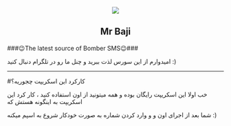 <p align="center"><img src="https://i.pinimg.com/originals/3a/1c/15/3a1c151e4f4c00676ee2c99e431aa428.png"></p>
<h2 align="center"><b>Mr Baji</b></h2>

</p>
       ###😉The latest source of Bomber SMS😉###

امیدوارم از این سورس لذت ببرید و چنل ما رو در تلگرام دنبال کنید  :)
<hr> 
#کارکرد این اسکریپت چجوریه؟
 
 خب اولا این اسکریپت رایگان بوده و همه میتونید از اون استفاده کنید ، کار کرد این اسکریپت به اینگونه هستش که

شما بعد از اجرای اون و و وارد کردن شماره به صورت خودکار شروع به اسپم میکنه :)
 
